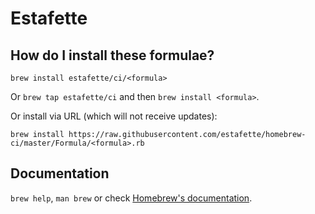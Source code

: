 # Estafette

## How do I install these formulae?
`brew install estafette/ci/<formula>`

Or `brew tap estafette/ci` and then `brew install <formula>`.

Or install via URL (which will not receive updates):

```
brew install https://raw.githubusercontent.com/estafette/homebrew-ci/master/Formula/<formula>.rb
```

## Documentation
`brew help`, `man brew` or check [Homebrew's documentation](https://docs.brew.sh).
